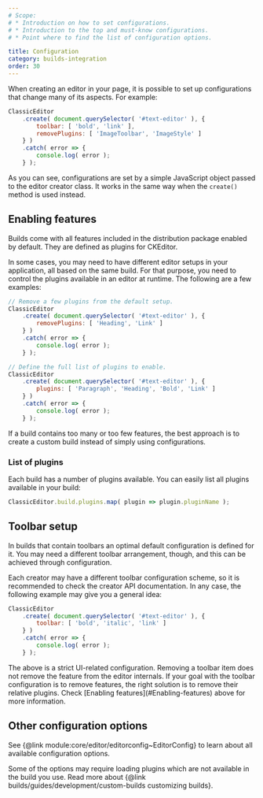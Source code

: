 ```yaml
---
# Scope:
# * Introduction on how to set configurations.
# * Introduction to the top and must-know configurations.
# * Point where to find the list of configuration options.

title: Configuration
category: builds-integration
order: 30
---
```


When creating an editor in your page, it is possible to set up configurations that change many of its aspects. For example:

```js
ClassicEditor
	.create( document.querySelector( '#text-editor' ), {
		toolbar: [ 'bold', 'link' ],
		removePlugins: [ 'ImageToolbar', 'ImageStyle' ]
	} )
	.catch( error => {
		console.log( error );
	} );
```

As you can see, configurations are set by a simple JavaScript object passed to the editor creator class. It works in the same way when the `create()` method is used instead.

## Enabling features

Builds come with all features included in the distribution package enabled by default. They are defined as plugins for CKEditor.

In some cases, you may need to have different editor setups in your application, all based on the same build. For that purpose, you need to control the plugins available in an editor at runtime. The following are a few examples:

```js
// Remove a few plugins from the default setup.
ClassicEditor
	.create( document.querySelector( '#text-editor' ), {
		removePlugins: [ 'Heading', 'Link' ]
	} )
	.catch( error => {
		console.log( error );
	} );
```

```js
// Define the full list of plugins to enable.
ClassicEditor
	.create( document.querySelector( '#text-editor' ), {
		plugins: [ 'Paragraph', 'Heading', 'Bold', 'Link' ]
	} )
	.catch( error => {
		console.log( error );
	} );
```

<info-box hint>
	If a build contains too many or too few features, the best approach is to create a custom build instead of simply using configurations.
</info-box>

### List of plugins

Each build has a number of plugins available. You can easily list all plugins available in your build:

```js
ClassicEditor.build.plugins.map( plugin => plugin.pluginName );
```

## Toolbar setup

In builds that contain toolbars an optimal default configuration is defined for it. You may need a different toolbar arrangement, though, and this can be achieved through configuration.

Each creator may have a different toolbar configuration scheme, so it is recommended to check the creator API documentation. In any case, the following example may give you a general idea:

```js
ClassicEditor
	.create( document.querySelector( '#text-editor' ), {
		toolbar: [ 'bold', 'italic', 'link' ]
	} )
	.catch( error => {
		console.log( error );
	} );
```

<info-box hint>
	The above is a strict UI-related configuration. Removing a toolbar item does not remove the feature from the editor internals. If your goal with the toolbar configuration is to remove features, the right solution is to remove their relative plugins. Check [Enabling features](#Enabling-features) above for more information.
</info-box>

## Other configuration options

See {@link module:core/editor/editorconfig~EditorConfig} to learn about all available configuration options.

Some of the options may require loading plugins which are not available in the build you use. Read more about {@link builds/guides/development/custom-builds customizing builds}.
